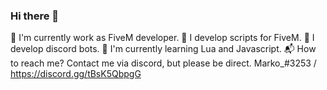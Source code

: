 ### Hi there 👋

💼 I'm currently work as FiveM developer.
📄 I develop scripts for FiveM.
🤖 I develop discord bots.
📝 I'm currently learning Lua and Javascript.
📬 How to reach me? Contact me via discord, but please be direct. Marko_#3253 / https://discord.gg/tBsK5QbpgG
